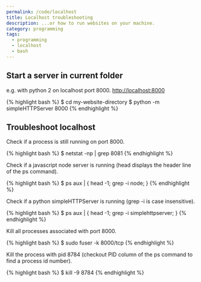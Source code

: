 ```yaml
---
permalink: /code/localhost
title: Localhost troubleshooting
description: ...or how to run websites on your machine.
category: programming
tags:
  - programming
  - localhost
  - bash
---
```


## Start a server in current folder

e.g. with python 2 on localhost port 8000. [http://localhost:8000](http://localhost:8000)

{% highlight bash %}
$ cd my-website-directory
$ python -m simpleHTTPServer 8000
{% endhighlight %}

## Troubleshoot localhost

Check if a process is still running on port 8000.

{% highlight bash %}
$ netstat -np | grep 8081
{% endhighlight %}

Check if a javascript node server is running (head displays the header line of the ps command).

{% highlight bash %}
$ ps aux | { head -1; grep -i node; }
{% endhighlight %}

Check if a python simpleHTTPServer is running (grep -i is case insensitive).

{% highlight bash %}
$ ps aux | { head -1; grep -i simplehttpserver; }
{% endhighlight %}

Kill all processes associated with port 8000.

{% highlight bash %}
$ sudo fuser -k 8000/tcp
{% endhighlight %}

Kill the process with pid 8784 (checkout PID column of the ps command to find a process id number).

{% highlight bash %}
$ kill -9 8784
{% endhighlight %}
